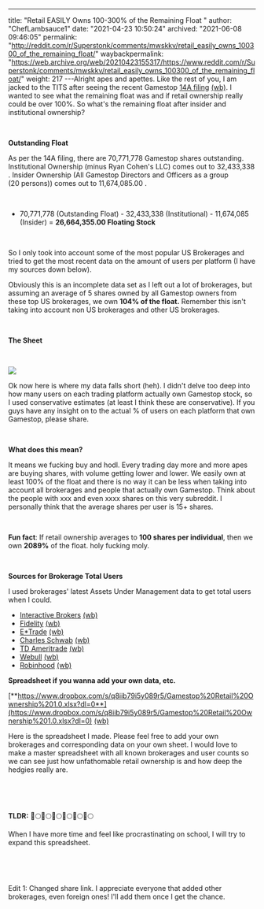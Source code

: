 ---
title: "Retail EASILY Owns 100-300% of the Remaining Float "
author: "ChefLambsauce1"
date: "2021-04-23 10:50:24"
archived: "2021-06-08 09:46:05"
permalink: "http://reddit.com/r/Superstonk/comments/mwskkv/retail_easily_owns_100300_of_the_remaining_float/"
waybackpermalink: "https://web.archive.org/web/20210423155317/https://www.reddit.com/r/Superstonk/comments/mwskkv/retail_easily_owns_100300_of_the_remaining_float/"
weight: 217
---Alright apes and apettes. Like the rest of you, I am jacked to the TITS after seeing the recent Gamestop [14A filing](https://gamestop.gcs-web.com/node/18846/html#toc122967_9) [(wb)](https://web.archive.org/web/20210423100225/https://gamestop.gcs-web.com/node/18846/html). I wanted to see what the remaining float was and if retail ownership really could be over 100%. So what's the remaining float after insider and institutional ownership?


​


**Outstanding Float**


As per the 14A filing, there are 70,771,778 Gamestop shares outstanding. Institutional Ownership (minus Ryan Cohen's LLC) comes out to 32,433,338 . Insider Ownership (All Gamestop Directors and Officers as a group (20 persons)) comes out to 11,674,085.00 .


​


* 70,771,778 (Outstanding Float) - 32,433,338 (Institutional) - 11,674,085 (Insider) = **26,664,355.00 Floating Stock**


​


So I only took into account some of the most popular US Brokerages and tried to get the most recent data on the amount of users per platform (I have my sources down below).


Obviously this is an incomplete data set as I left out a lot of brokerages, but assuming an average of 5 shares owned by all Gamestop owners from these top US brokerages, we own **104% of the float.** Remember this isn't taking into account non US brokerages and other US brokerages.


​


**The Sheet**


​


![](/img/w5ip8pwcdwu61.jpg)


Ok now here is where my data falls short (heh). I didn't delve too deep into how many users on each trading platform actually own Gamestop stock, so I used conservative estimates (at least I think these are conservative). If you guys have any insight on to the actual % of users on each platform that own Gamestop, please share.


​


**What does this mean?**


It means we fucking buy and hodl. Every trading day more and more apes are buying shares, with volume getting lower and lower. We easily own at least 100% of the float and there is no way it can be less when taking into account all brokerages and people that actually own Gamestop. Think about the people with xxx and even xxxx shares on this very subreddit. I personally think that the average shares per user is 15+ shares.


​


**Fun fact**: If retail ownership averages to **100 shares per individual**, then we own **2089%** of the float. holy fucking moly.


​


**Sources for Brokerage Total Users**


I used brokerages' latest Assets Under Management data to get total users when I could.


* [Interactive Brokers](https://investors.interactivebrokers.com/ir/main.php?file=latestEarningsPR) [(wb)](https://web.archive.org/web/20210128201230/https://investors.interactivebrokers.com/ir/main.php?file=latestEarningsPR)
* [Fidelity](https://www.fidelity.com/about-fidelity/our-company#:~:text=Who%20we%20serve,solutions%20to%20grow%20their%20businesses) [(wb)](https://web.archive.org/web/20210423051433/https://www.fidelity.com/about-fidelity/our-company)
* [E*Trade](https://www.brokerage-review.com/investing-firm/assets-under-management/etrade-aum.aspx) [(wb)](https://web.archive.org/web/20171019212319/http://www.brokerage-review.com/investing-firm/assets-under-management/etrade-aum.aspx)
* [Charles Schwab](https://www.aboutschwab.com/charles-schwab#:~:text=Today%2C%20the%20company%20has%20expanded,abroad%2C%20serving%2031.9%20million%20accounts) [(wb)](https://web.archive.org/web/20210424060816/https://www.aboutschwab.com/charles-schwab)
* [TD Ameritrade](https://www.brokerage-review.com/investing-firm/assets-under-management/ameritrade-aum.aspx) [(wb)](https://web.archive.org/web/20210202171145/https://www.brokerage-review.com/investing-firm/assets-under-management/ameritrade-aum.aspx)
* [Webull](https://www.brokerage-review.com/investing-firm/assets-under-management/webull-aum.aspx) [(wb)](https://web.archive.org/web/20210113194308/https://www.brokerage-review.com/investing-firm/assets-under-management/webull-aum.aspx)
* [Robinhood](https://www.statista.com/statistics/822176/number-of-users-robinhood/#:~:text=The%20number%20of%20users%20of,to%2013%20million%20in%202020) [(wb)](https://web.archive.org/web/20210319204518/https://www.statista.com/statistics/822176/number-of-users-robinhood/)


**Spreadsheet if you wanna add your own data, etc.**


[**https://www.dropbox.com/s/q8iib79i5y089r5/Gamestop%20Retail%20Ownership%201.0.xlsx?dl=0**](https://www.dropbox.com/s/q8iib79i5y089r5/Gamestop%20Retail%20Ownership%201.0.xlsx?dl=0) [(wb)](https://www.dropbox.com/s/q8iib79i5y089r5/Gamestop%20Retail%20Ownership%201.0.xlsx?dl=0)


Here is the spreadsheet I made. Please feel free to add your own brokerages and corresponding data on your own sheet. I would love to make a master spreadsheet with all known brokerages and user counts so we can see just how unfathomable retail ownership is and how deep the hedgies really are.


​


​


**TLDR:** 🚀🌕🚀🌕🚀🌕🚀🌕🚀🌕🚀🌕


When I have more time and feel like procrastinating on school, I will try to expand this spreadsheet.


​


​


Edit 1: Changed share link. I appreciate everyone that added other brokerages, even foreign ones! I'll add them once I get the chance. 

